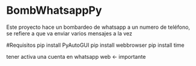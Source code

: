 # BombWhatsappPy
Este proyecto hace un bombardeo de whatsapp a un numero de teléfono, se refiere a que va enviar varios mensajes a la vez 

#Requisitos
pip install PyAutoGUI
pip install webbrowser
pip install time

tener activa una cuenta en whatsapp web <- importante
